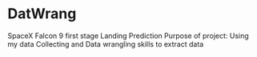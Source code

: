 # DatWrang
SpaceX  Falcon 9 first stage Landing Prediction
Purpose of project: Using my data Collecting and Data wrangling skills to extract data 
